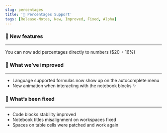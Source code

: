 ```yaml
---
slug: percentages
title: '💯 Percentages Support'
tags: [Release-Notes, New, Improved, Fixed, Alpha]
---
```


### 🌱 New features

---

You can now add percentages directly to numbers ($20 + 16%)

### 💪 What we’ve improved

---

- Language supported formulas now show up on the autocomplete menu
- New animation when interacting with the notebook blocks ✨

### 🔨 What’s been fixed

---

- Code blocks stability improved
- Notebook titles misalignment on workspaces fixed
- Spaces on table cells were patched and work again
